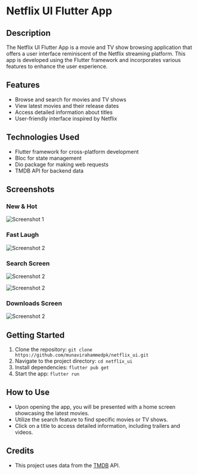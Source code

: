 
# Netflix UI Flutter App



## Description

The Netflix UI Flutter App is a movie and TV show browsing application that offers a user interface reminiscent of the Netflix streaming platform. This app is developed using the Flutter framework and incorporates various features to enhance the user experience.

## Features

- Browse and search for movies and TV shows
- View latest movies and their release dates
- Access detailed information about titles
- User-friendly interface inspired by Netflix

## Technologies Used

- Flutter framework for cross-platform development
- Bloc for state management
- Dio package for making web requests
- TMDB API for backend data

## Screenshots
 ### New & Hot
![Screenshot 1](https://res.cloudinary.com/dkqcwqlu0/image/upload/v1692550109/WhatsApp_Image_2023-08-20_at_10.14.18_PM_iy1jzm.jpg)
### Fast Laugh
![Screenshot 2](https://res.cloudinary.com/dkqcwqlu0/image/upload/v1692550109/WhatsApp_Image_2023-08-20_at_10.14.19_PM_svfpr4.jpg)
### Search Screen
![Screenshot 2](https://res.cloudinary.com/dkqcwqlu0/image/upload/v1692550109/WhatsApp_Image_2023-08-20_at_10.14.19_PM_1_pxdofa.jpg)

![Screenshot 2](https://res.cloudinary.com/dkqcwqlu0/image/upload/v1692550992/WhatsApp_Image_2023-08-20_at_2.26.57_PM_dfiuo2.jpg)
### Downloads Screen
![Screenshot 2](https://res.cloudinary.com/dkqcwqlu0/image/upload/v1692549476/Screenshot_20230820_141624_com.example.netflix_vzlfs6.jpg)

## Getting Started

1. Clone the repository: `git clone https://github.com/munavirahammedpk/netflix_ui.git`
2. Navigate to the project directory: `cd netflix_ui`
3. Install dependencies: `flutter pub get`
4. Start the app: `flutter run`

## How to Use

- Upon opening the app, you will be presented with a home screen showcasing the latest movies.
- Utilize the search feature to find specific movies or TV shows.
- Click on a title to access detailed information, including trailers and videos.



## Credits

- This project uses data from the [TMDB](https://www.themoviedb.org/) API.



